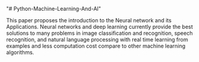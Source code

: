 "# Python-Machine-Learning-And-AI" 


This paper proposes the introduction to the Neural network and its Applications.
Neural networks and deep learning currently provide the best solutions to many problems in image classification and recognition,
speech recognition, and natural language processing with real time learning from examples and less computation cost compare to other machine learning algorithms.
